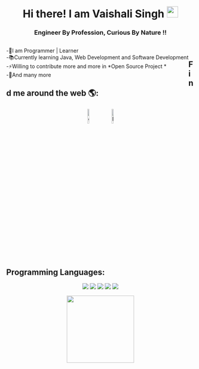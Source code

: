 
<h1 align="center">Hi there!  I am Vaishali Singh <img src="https://github.com/kogisin/kogisin/blob/main/gifs/hi.gif" width="30px"></h1>
<h3 align="center">Engineer By Profession, Curious By Nature !!</h3> 

 <p  style="float:left;">
 -👸I am <bold>Programmer</bold> | <bold>Learner</bold> <br>
 -📚Currently learning <bold>Java</bold>, <bold>Web Development</bold> and <bold>Software Development</bold> <br>
 -⚡Willing to contribute more and more in *Open Source Project * <br>
 -🌈And many more </p>
</div>
<br>

## Find me around the web 🌎: 
<p>
	<center>
        <a href="https://github.com/vaishali singh6698"><img alt="github" width="10%" style="padding:5px " src="https://img.icons8.com/clouds/100/000000/github.png"/></a>
	<a href="https://www.linkedin.com/in/vs6698/"><img alt="linkedin" width="10%" style="padding:5px" src="https://img.icons8.com/clouds/100/000000/linkedin.png"/></a>
	</center>
</p>

## Programming Languages:

<p align="center">
	<img src="https://img.icons8.com/color/96/000000/java-coffee-cup-logo.png"/>
	<img src="https://img.icons8.com/color/96/000000/c-plus-plus-logo.png"/>
	<img src="https://img.icons8.com/color/96/000000/html-5.png"/>
	<img src="https://img.icons8.com/color/96/000000/css3.png"/>
	<img src="https://img.icons8.com/color/96/000000/javascript-logo-1.png"/>
	
</p>
<p align="center" >
  <a href="https://github.com/vaishalisingh6698">
    <img height="180em" src="https://github-readme-stats-eight-theta.vercel.app/api?username=vaishalisingh6698&show_icons=true&theme=algolia&include_all_commits=true&count_private=true"/>
  </a>
</p>


